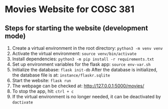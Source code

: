# Movies Website for COSC 381
## Steps for starting the website (development mode)

1. Create a virtual environment in the root directory: `python3 -m venv venv`
2. Activate the virtual environment: `source venv/bin/activate`
3. Install dependencies: `python3 -m pip install -r requirements.txt`
4. Set up environment variables for the flask app: `source env-var.sh`
5. Initialize the database: `flask init-db` After the database is initialized, the database file is at: `instance/flaskr.sqlite`
6. Start the website: `flask run`
7. The webpage can be checked at: http://127.0.0.1:5000/movies/
8. To stop the app, hit: `ctrl + c`
9. If the virtual environment is no longer needed, it can be deactivated by `dactivate`
